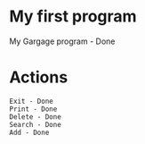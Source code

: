 # My first program
   My Gargage program - Done


# Actions
    Exit - Done
    Print - Done
    Delete - Done
    Search - Done
    Add - Done